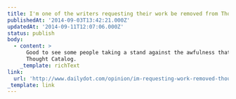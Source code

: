```yaml
---
title: I'm one of the writers requesting their work be removed from Thought Catalog
publishedAt: '2014-09-03T13:42:21.000Z'
updatedAt: '2014-09-11T12:07:06.000Z'
status: publish
body:
  - content: >
      Good to see some people taking a stand against the awfulness that is
      Thought Catalog.
    _template: richText
link:
  url: 'http://www.dailydot.com/opinion/im-requesting-work-removed-thought-catalog/'
_template: link
---
```


